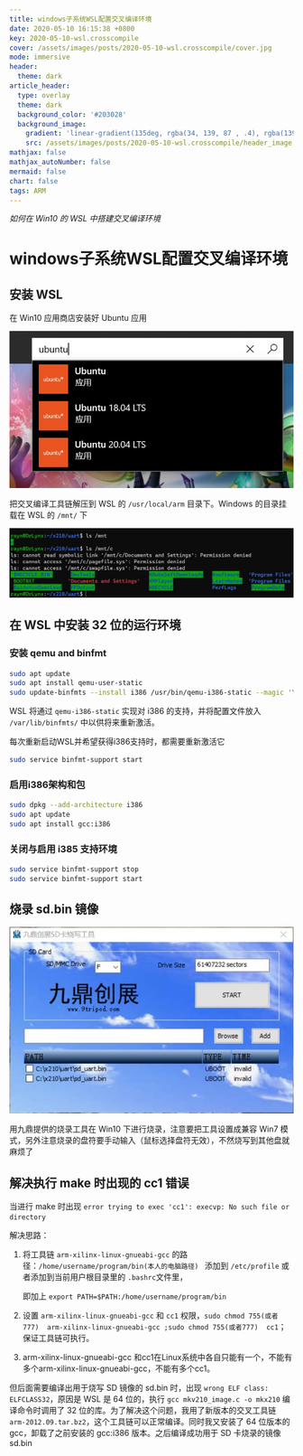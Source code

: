 ```yaml
---
title: windows子系统WSL配置交叉编译环境
date: 2020-05-10 16:15:38 +0800
key: 2020-05-10-wsl.crosscompile
cover: /assets/images/posts/2020-05-10-wsl.crosscompile/cover.jpg
mode: immersive
header:
  theme: dark
article_header:
  type: overlay
  theme: dark
  background_color: '#203028'
  background_image:
    gradient: 'linear-gradient(135deg, rgba(34, 139, 87 , .4), rgba(139, 34, 139, .4))'
    src: /assets/images/posts/2020-05-10-wsl.crosscompile/header_image.jpg
mathjax: false
mathjax_autoNumber: false
mermaid: false
chart: false
tags: ARM
---
```


*如何在 Win10 的 WSL 中搭建交叉编译环境*

<!--more-->

# windows子系统WSL配置交叉编译环境

## 安装 WSL

在 Win10 应用商店安装好 Ubuntu 应用

![ubuntu](/assets/images/posts/2020-05-10-wsl.crosscompile/ubuntu.jpg)

把交叉编译工具链解压到 WSL 的 `/usr/local/arm` 目录下。Windows 的目录挂载在 WSL 的 `/mnt/` 下

![mnt](/assets/images/posts/2020-05-10-wsl.crosscompile/mnt.jpg)

## 在 WSL 中安装 32 位的运行环境

### 安装 qemu and binfmt

```bash
sudo apt update
sudo apt install qemu-user-static
sudo update-binfmts --install i386 /usr/bin/qemu-i386-static --magic '\x7fELF\x01\x01\x01\x03\x00\x00\x00\x00\x00\x00\x00\x00\x03\x00\x03\x00\x01\x00\x00\x00' --mask '\xff\xff\xff\xff\xff\xff\xff\xfc\xff\xff\xff\xff\xff\xff\xff\xff\xf8\xff\xff\xff\xff\xff\xff\xff'
```

WSL 将通过 `qemu-i386-static` 实现对 i386 的支持，并将配置文件放入 `/var/lib/binfmts/` 中以供将来重新激活。

每次重新启动WSL并希望获得i386支持时，都需要重新激活它

```bash
sudo service binfmt-support start
```

### 启用i386架构和包

```bash
sudo dpkg --add-architecture i386
sudo apt update
sudo apt install gcc:i386
```

### 关闭与启用 i385 支持环境

```bash
sudo service binfmt-support stop
sudo service binfmt-support start
```

## 烧录 sd.bin 镜像

![nine](/assets/images/posts/2020-05-10-wsl.crosscompile/nine.jpg)

用九鼎提供的烧录工具在 Win10 下进行烧录，注意要把工具设置成兼容 Win7 模式，另外注意烧录的盘符要手动输入（鼠标选择盘符无效），不然烧写到其他盘就麻烦了

## 解决执行 make 时出现的 cc1 错误

当进行 make 时出现 `error trying to exec 'cc1': execvp: No such file or directory`

解决思路：

1. 将工具链 `arm-xilinx-linux-gnueabi-gcc` 的路径：`/home/username/program/bin(本人的电脑路径) `  添加到 `/etc/profile` 或者添加到当前用户根目录里的 `.bashrc`文件里，

   即加上 `export PATH=$PATH:/home/username/program/bin`

2. 设置 `arm-xilinx-linux-gnueabi-gcc` 和 `cc1` 权限，`sudo chmod 755(或者777)  arm-xilinx-linux-gnueabi-gcc ;sudo chmod 755(或者777)  cc1`；保证工具链可执行。

3. arm-xilinx-linux-gnueabi-gcc 和cc1在Linux系统中各自只能有一个，不能有多个arm-xilinx-linux-gnueabi-gcc，不能有多个cc1。     

但后面需要编译出用于烧写 SD 镜像的 sd.bin 时，出现 `wrong ELF class: ELFCLASS32`，原因是 WSL 是 64 位的，执行 `gcc mkv210_image.c -o mkx210` 编译命令时调用了 32 位的库。为了解决这个问题，我用了新版本的交叉工具链 `arm-2012.09.tar.bz2`，这个工具链可以正常编译。同时我又安装了 64 位版本的 gcc，卸载了之前安装的 gcc:i386 版本。之后编译成功用于 SD 卡烧录的镜像 sd.bin

